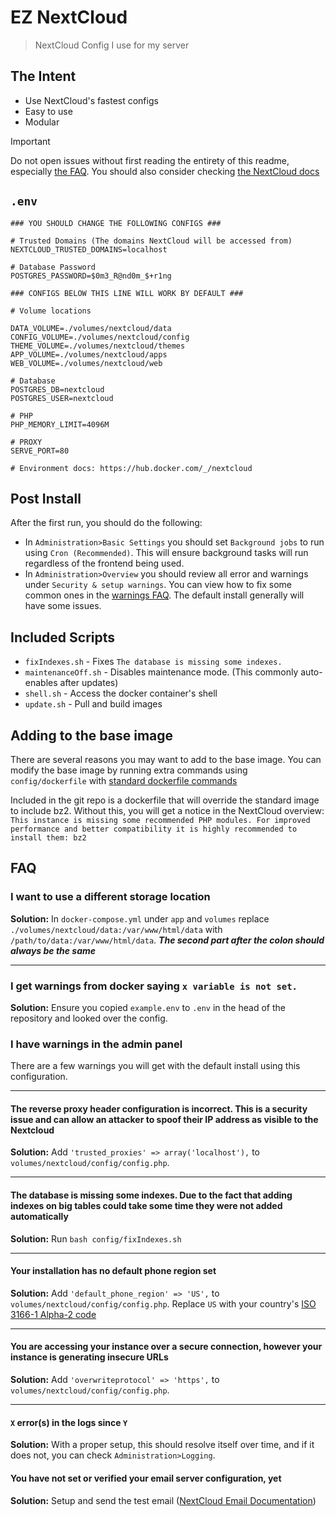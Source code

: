 # EZ NextCloud

> NextCloud Config I use for my server

## The Intent

- Use NextCloud's fastest configs
- Easy to use
- Modular

> [!IMPORTANT]  
> Do not open issues without first reading the entirety of this readme, especially [the FAQ](#faq). You should also consider checking [the NextCloud docs](https://docs.nextcloud.com/server/latest/admin_manual/)

## `.env`

```env
### YOU SHOULD CHANGE THE FOLLOWING CONFIGS ###

# Trusted Domains (The domains NextCloud will be accessed from)
NEXTCLOUD_TRUSTED_DOMAINS=localhost

# Database Password
POSTGRES_PASSWORD=$0m3_R@nd0m_$+r1ng

### CONFIGS BELOW THIS LINE WILL WORK BY DEFAULT ###

# Volume locations

DATA_VOLUME=./volumes/nextcloud/data
CONFIG_VOLUME=./volumes/nextcloud/config
THEME_VOLUME=./volumes/nextcloud/themes
APP_VOLUME=./volumes/nextcloud/apps
WEB_VOLUME=./volumes/nextcloud/web

# Database
POSTGRES_DB=nextcloud
POSTGRES_USER=nextcloud

# PHP
PHP_MEMORY_LIMIT=4096M

# PROXY
SERVE_PORT=80

# Environment docs: https://hub.docker.com/_/nextcloud
```

## Post Install

After the first run, you should do the following:

- In `Administration>Basic Settings` you should set `Background jobs` to run using `Cron (Recommended)`. This will ensure background tasks will run regardless of the frontend being used.
- In `Administration>Overview` you should review all error and warnings under `Security & setup warnings`. You can view how to fix some common ones in the [warnings FAQ](#i-have-warnings-in-the-admin-panel). The default install generally will have some issues.

## Included Scripts

- `fixIndexes.sh` - Fixes `The database is missing some indexes.`
- `maintenanceOff.sh` - Disables maintenance mode. (This commonly auto-enables after updates)
- `shell.sh` - Access the docker container's shell
- `update.sh` - Pull and build images

## Adding to the base image

There are several reasons you may want to add to the base image. You can modify the base image by running extra commands using `config/dockerfile` with [standard dockerfile commands](https://docs.docker.com/engine/reference/builder/)

Included in the git repo is a dockerfile that will override the standard image to include bz2. Without this, you will get a notice in the NextCloud overview:
`This instance is missing some recommended PHP modules. For improved performance and better compatibility it is highly recommended to install them: bz2`

## FAQ

### I want to use a different storage location

**Solution:** In `docker-compose.yml` under `app` and `volumes` replace `./volumes/nextcloud/data:/var/www/html/data` with `/path/to/data:/var/www/html/data`.
***The second part after the colon should always be the same***

---

### I get warnings from docker saying `x variable is not set.`

**Solution:** Ensure you copied `example.env` to `.env` in the head of the repository and looked over the config.

### I have warnings in the admin panel

There are a few warnings you will get with the default install using this configuration.

---

#### The reverse proxy header configuration is incorrect. This is a security issue and can allow an attacker to spoof their IP address as visible to the Nextcloud

**Solution:** Add `'trusted_proxies' => array('localhost'),` to `volumes/nextcloud/config/config.php`.

---

#### The database is missing some indexes. Due to the fact that adding indexes on big tables could take some time they were not added automatically

**Solution:** Run `bash config/fixIndexes.sh`

---

#### Your installation has no default phone region set

**Solution:** Add `'default_phone_region' => 'US',` to `volumes/nextcloud/config/config.php`. Replace `US` with your country's [ISO 3166-1 Alpha-2 code](https://en.wikipedia.org/wiki/ISO_3166-1#Codes)

---

#### You are accessing your instance over a secure connection, however your instance is generating insecure URLs

**Solution:** Add `'overwriteprotocol' => 'https',` to `volumes/nextcloud/config/config.php`.

---

#### `X` error(s) in the logs since `Y`

**Solution:** With a proper setup, this should resolve itself over time, and if it does not, you can check `Administration>Logging`.

#### You have not set or verified your email server configuration, yet

**Solution:** Setup and send the test email ([NextCloud Email Documentation](https://docs.nextcloud.com/server/latest/admin_manual/configuration_server/email_configuration.html))
